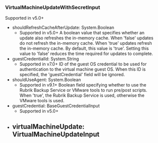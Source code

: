 ### VirtualMachineUpdateWithSecretInput
Supported in v5.0+

- shouldRefreshCacheAfterUpdate: System.Boolean
  - Supported in v5.0+
      A boolean value that specifies whether an update also refreshes the in-memory cache. When 'false' updates do not refresh the in-memory cache. When 'true' updates refresh the in-memory cache. By default, this value is 'true'. Setting this value to 'false' reduces the time required for updates to complete.
- guestCredentialId: System.String
  - Supported in v7.0+
      ID of the guest OS credential to be used for authentication to the virtual machine guest OS. When this ID is specified, the 'guestCredential' field will be ignored.
- shouldUseAgent: System.Boolean
  - Supported in v9.1+
      Boolean field specifying whether to use the Rubrik Backup Service or VMware tools to run pre/post scripts. When 'true', the Rubrik Backup Service is used, otherwise the VMware tools is used.
- guestCredential: BaseGuestCredentialInput
  - Supported in v5.0+
- virtualMachineUpdate: VirtualMachineUpdateInput
  - 
